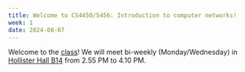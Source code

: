 ```yaml
---
title: Welcome to CS4450/5456: Introduction to computer networks!
week: 1
date: 2024-08-07
---
```


Welcome to the [class](https://classes.cornell.edu/browse/roster/FA24/class/CS/4450)! We will meet bi-weekly (Monday/Wednesday) in [Hollister Hall B14](http://www.cornell.edu/about/maps/?q=Hollister%20Hall#CUmap) from 2.55 PM to 4.10 PM.
